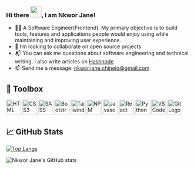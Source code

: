 ### Hi there <img src="https://raw.githubusercontent.com/MartinHeinz/MartinHeinz/master/wave.gif" width="30px">, I am Nkwor Jane!
- 👩‍💻 A Software Engineer(Frontend). My primary objective is to build tools, features and applications people would enjoy using while maintaining and improving user experience.
- 💞️ I’m looking to collaborate on open source projects
- 📬 You can ask me questions about software engineering and technical writing. I also write articles on [Hashnode](https://justjane.hashnode.dev/)
- 📫  Send me a message: nkwor.jane.chinelo@gmail.com

## 🧰 Toolbox
<img src="https://raw.githubusercontent.com/bablubambal/All_logo_and_pictures/1ac69ce5fbc389725f16f989fa53c62d6e1b4883/social%20icons/html5.svg" width=40px alt="HTML Logo">  <img src="https://raw.githubusercontent.com/bablubambal/All_logo_and_pictures/1ac69ce5fbc389725f16f989fa53c62d6e1b4883/social%20icons/css3.svg" width=40px alt="CSS3 Log"> <img src="https://camo.githubusercontent.com/43f0abd518423f1704c3b85b4b71538f18a8a233ac940ecccef9e4a8893f4e95/68747470733a2f2f63646e2e737667706f726e2e636f6d2f6c6f676f732f736173732e737667" width=40px alt="SASS Logo">  <img src="https://camo.githubusercontent.com/114a0bc512f4a3a808900d175b031a6dc0776a85bc6b1c5eaee3021b13581ab1/68747470733a2f2f63646e2e737667706f726e2e636f6d2f6c6f676f732f626f6f7473747261702e737667" width=40px alt="Bootstrap Logo">  <img src="https://camo.githubusercontent.com/2c69dc89e7484cf00c5375512ba804c3b7ca8284dab85a8782af3f2bfbeb52c1/68747470733a2f2f63646e2e737667706f726e2e636f6d2f6c6f676f732f7461696c77696e646373732d69636f6e2e737667" width=40px alt="Tailwind Logo">   <img src="https://camo.githubusercontent.com/af486d9170c36d770475cb2626f0f6d869f4fbf1e6ea12b7cfd566a262283058/68747470733a2f2f63646e2e737667706f726e2e636f6d2f6c6f676f732f6e706d2e737667" width=40px alt="NPM Logo"> <img src="https://raw.githubusercontent.com/bablubambal/All_logo_and_pictures/1ac69ce5fbc389725f16f989fa53c62d6e1b4883/social%20icons/javascript.svg" width=40px alt="Javascript Logo">  <img src="https://camo.githubusercontent.com/258e4f46e082ec3dcfa3c4a90970a3d69d992c78c977ba7e0dd47b100a66f6f2/68747470733a2f2f63646e2e737667706f726e2e636f6d2f6c6f676f732f72656163742e737667" width=40px alt="React Logo"> <img src="https://raw.githubusercontent.com/bablubambal/All_logo_and_pictures/1ac69ce5fbc389725f16f989fa53c62d6e1b4883/programming%20languages/python.svg" width="40px" alt="Python Logo"> <img src="https://camo.githubusercontent.com/d4dcf8fd2bf82734a52774ae132c387357221a5d144ef0356e52c66a2d9f41e9/68747470733a2f2f63646e2e737667706f726e2e636f6d2f6c6f676f732f76697375616c2d73747564696f2d636f64652e737667" width=40px alt="VSCode">  <img src="https://camo.githubusercontent.com/d2821617ebb471dac3033a3e0b8e17c692f6ed59c0c9ad8acdfa7562a6ea6a81/68747470733a2f2f63646e2e737667706f726e2e636f6d2f6c6f676f732f6769742d69636f6e2e737667" width=40px alt="Git Logo">

<!---
Nkwor-Jane/Nkwor-Jane is a ✨ special ✨ repository because its `README.md` (this file) appears on your GitHub profile.
You can click the Preview link to take a look at your changes.
--->
## 📈 GitHub Stats
[![Top Langs](https://github-readme-stats.vercel.app/api/top-langs/?username=Nkwor-Jane&&hide=html,css&theme=radical&layout=compact)](https://github.com/Nkwor-Jane/github-readme-stats)

![Nkwor Jane's GitHub stats](https://github-readme-stats.vercel.app/api?username=Nkwor-Jane&show_icons=true&theme=radical)
